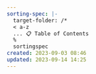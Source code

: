 ```yaml
---
sorting-spec: |-
  target-folder: /*
  < a-z
  ... 📋 Table of Contents
  %
  sortingspec
created: 2023-09-03 08:46
updated: 2023-09-14 14:25
---
```

